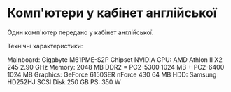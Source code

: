 
# Комп'ютери у кабінет англійської

Один комп'ютер передано у кабінет англійської.

Технічні характеристики:

Mainboard: Gigabyte M61PME-S2P Chipset NVIDIA
CPU: AMD Athlon II X2 245 2.90 GHz
Memory: 2048 MB DDR2 = PC2-5300 1024 MB + PC2-6400 1024 MB
Graphics: GeForce 6150SER nForce 430 64 MB
HDD: Samsung HD252HJ SCSI Disk 250 GB
PS: 350 W
